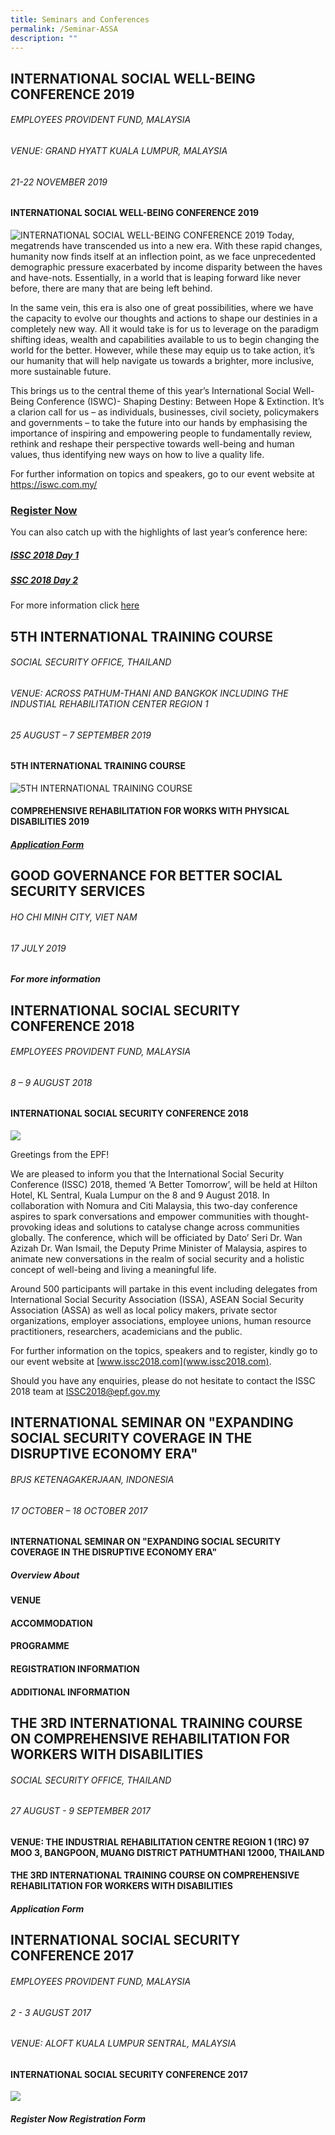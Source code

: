 ```yaml
---
title: Seminars and Conferences
permalink: /Seminar-ASSA
description: ""
---
```

## INTERNATIONAL SOCIAL WELL-BEING CONFERENCE 2019
###### EMPLOYEES PROVIDENT FUND, MALAYSIA
###### VENUE: GRAND HYATT KUALA LUMPUR, MALAYSIA
###### 21-22 NOVEMBER 2019

#### INTERNATIONAL SOCIAL WELL-BEING CONFERENCE 2019

![INTERNATIONAL SOCIAL WELL-BEING CONFERENCE 2019](/images/Seminar%20and%20Conferences/ITC_2019_new_Banner.jpg)
Today, megatrends have transcended us into a new era. With these rapid changes, humanity now finds itself at an inflection point, as we face unprecedented demographic pressure exacerbated by income disparity between the haves and have-nots. Essentially, in a world that is leaping forward like never before, there are many that are being left behind.

In the same vein, this era is also one of great possibilities, where we have the capacity to evolve our thoughts and actions to shape our destinies in a completely new way. All it would take is for us to leverage on the paradigm shifting ideas, wealth and capabilities available to us to begin changing the world for the better. However, while these may equip us to take action, it’s our humanity that will help navigate us towards a brighter, more inclusive, more sustainable future.

This brings us to the central theme of this year’s International Social Well-Being Conference (ISWC)- Shaping Destiny: Between Hope & Extinction. It’s a clarion call for us – as individuals, businesses, civil society, policymakers and governments – to take the future into our hands by emphasising the importance of inspiring and empowering people to fundamentally review, rethink and reshape their perspective towards well-being and human values, thus identifying new ways on how to live a quality life.

For further information on topics and speakers, go to our event website at https://iswc.com.my/

### [Register Now](https://reg.iswc.com.my/2019/)

You can also catch up with the highlights of last year’s conference here:
##### [ISSC 2018 Day 1](https://urldefense.proofpoint.com/v2/url?u=https-3A__www.youtube.com_watch-3Fv-3D6cO-5FkPP87-5FY&d=DwMGaQ&c=Ftw_YSVcGmqQBvrGwAZugGylNRkk-uER0-5bY94tjsc&r=EdVwsXYJSc_ovJvtsCjLj3deNx1K6JxxjF8QrwsZbE4&m=uoaZgzn19SCf30Cxf91h93yFCY-0q4iexnNLS5cc8ZE&s=npNcbCPQ8HyQjCxwiz2BVJF7n38jzxUsvT3wvx88Ffc&e=)
##### [SSC 2018 Day 2](https://urldefense.proofpoint.com/v2/url?u=https-3A__www.youtube.com_watch-3Fv-3DITmyfeR7IcA&d=DwMGaQ&c=Ftw_YSVcGmqQBvrGwAZugGylNRkk-uER0-5bY94tjsc&r=EdVwsXYJSc_ovJvtsCjLj3deNx1K6JxxjF8QrwsZbE4&m=uoaZgzn19SCf30Cxf91h93yFCY-0q4iexnNLS5cc8ZE&s=x0_x7wRhGc9i6_nZ93v-ZVg2-ueiPQNxT9y2tO8ENcY&e=)
For more information click [here](/files/Seminar%20and%20Conferences/International_Social_Well-Being_Conference.pdf)



## 5TH INTERNATIONAL TRAINING COURSE
###### SOCIAL SECURITY OFFICE, THAILAND
###### VENUE: ACROSS PATHUM-THANI AND BANGKOK INCLUDING THE INDUSTIAL REHABILITATION CENTER REGION 1
###### 25 AUGUST – 7 SEPTEMBER 2019
#### 5TH INTERNATIONAL TRAINING COURSE
![5TH INTERNATIONAL TRAINING COURSE](/images/Seminar%20and%20Conferences/ITC_2019_Banner.jpg)
#### COMPREHENSIVE REHABILITATION FOR WORKS WITH PHYSICAL DISABILITIES 2019
##### [Application Form](https://www.asean-ssa.org/PDF/ITC2019Application_Form.pdf)





## GOOD GOVERNANCE FOR BETTER SOCIAL SECURITY SERVICES
###### HO CHI MINH CITY, VIET NAM

###### 17 JULY 2019

##### For more information





## INTERNATIONAL SOCIAL SECURITY CONFERENCE 2018
###### EMPLOYEES PROVIDENT FUND, MALAYSIA
###### 8 – 9 AUGUST 2018

#### INTERNATIONAL SOCIAL SECURITY CONFERENCE 2018
![](/images/Seminar%20and%20Conferences/ISSC_2018_Banner.jpg)

Greetings from the EPF!

We are pleased to inform you that the International Social Security Conference (ISSC) 2018, themed ‘A Better Tomorrow’, will be held at Hilton Hotel, KL Sentral, Kuala Lumpur on the 8 and 9 August 2018. In collaboration with Nomura and Citi Malaysia, this two-day conference aspires to spark conversations and empower communities with thought-provoking ideas and solutions to catalyse change across communities globally. The conference, which will be officiated by Dato’ Seri Dr. Wan Azizah Dr. Wan Ismail, the Deputy Prime Minister of Malaysia, aspires to animate new conversations in the realm of social security and a holistic concept of well-being and living a meaningful life.

Around 500 participants will partake in this event including delegates from International Social Security Association (ISSA), ASEAN Social Security Association (ASSA) as well as local policy makers, private sector organizations, employer associations, employee unions, human resource practitioners, researchers, academicians and the public.

For further information on the topics, speakers and to register, kindly go to our event website at [www.issc2018.com](www.issc2018.com).

Should you have any enquiries, please do not hesitate to contact the ISSC 2018 team at [ISSC2018@epf.gov.my](mailto:ISSC2018@epf.gov.my)



## INTERNATIONAL SEMINAR ON "EXPANDING SOCIAL SECURITY COVERAGE IN THE DISRUPTIVE ECONOMY ERA"
###### BPJS KETENAGAKERJAAN, INDONESIA
###### 17 OCTOBER – 18 OCTOBER 2017

#### INTERNATIONAL SEMINAR ON "EXPANDING SOCIAL SECURITY COVERAGE IN THE DISRUPTIVE ECONOMY ERA"
##### Overview  About
#### VENUE
#### ACCOMMODATION
#### PROGRAMME
#### REGISTRATION INFORMATION
#### ADDITIONAL INFORMATION




## THE 3RD INTERNATIONAL TRAINING COURSE ON COMPREHENSIVE REHABILITATION FOR WORKERS WITH DISABILITIES
###### SOCIAL SECURITY OFFICE, THAILAND
###### 27 AUGUST - 9 SEPTEMBER 2017

#### VENUE: THE INDUSTRIAL REHABILITATION CENTRE REGION 1 (1RC) 97 MOO 3, BANGPOON, MUANG DISTRICT PATHUMTHANI 12000, THAILAND

#### THE 3RD INTERNATIONAL TRAINING COURSE ON COMPREHENSIVE REHABILITATION FOR WORKERS WITH DISABILITIES
##### Application Form


## INTERNATIONAL SOCIAL SECURITY CONFERENCE 2017
###### EMPLOYEES PROVIDENT FUND, MALAYSIA
###### 2 - 3 AUGUST 2017
###### VENUE: ALOFT KUALA LUMPUR SENTRAL, MALAYSIA

#### INTERNATIONAL SOCIAL SECURITY CONFERENCE 2017
![](/images/Seminar%20and%20Conferences/epf.jpg)
##### Register Now  Registration Form